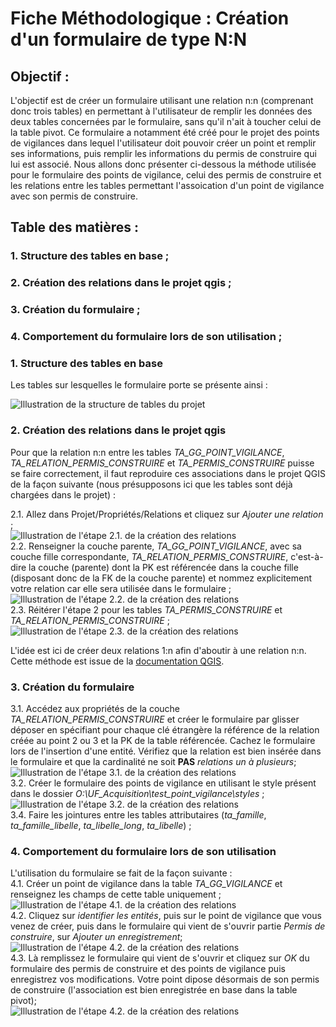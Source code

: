 # Fiche Méthodologique : Création d'un formulaire de type N:N

## Objectif :
L'objectif est de créer un formulaire utilisant une relation n:n (comprenant donc trois tables) en permettant à l'utilisateur de remplir les données des deux tables concernées par le formulaire, sans qu'il n'ait à toucher celui de la table pivot. Ce formulaire a notamment été créé pour le projet des points de vigilances dans lequel l'utilisateur doit pouvoir créer un point et remplir ses informations, puis remplir les informations du permis de construire qui lui est associé. Nous allons donc présenter ci-dessous la méthode utilisée pour le formulaire des points de vigilance, celui des permis de construire et les relations entre les tables permettant l'assoication d'un point de vigilance avec son permis de construire.

## Table des matières :
### 1. Structure des tables en base ;
### 2. Création des relations dans le projet qgis ;
### 3. Création du formulaire ;
### 4. Comportement du formulaire lors de son utilisation ;

 ### 1. Structure des tables en base

 Les tables sur lesquelles le formulaire porte se présente ainsi : 
<!-- -->
![Illustration de la structure de tables du projet](Illustrations_points_vigilance/illustration_1_structure_des_tables.PNG)

### 2. Création des relations dans le projet qgis

Pour que la relation n:n entre les tables *TA_GG_POINT_VIGILANCE*, *TA_RELATION_PERMIS_CONSTRUIRE* et *TA_PERMIS_CONSTRUIRE* puisse se faire correctement, il faut reproduire ces associations dans le projet QGIS de la façon suivante (nous présupposons ici que les tables sont déjà chargées dans le projet) :

2.1. Allez dans Projet/Propriétés/Relations et cliquez sur *Ajouter une relation* ;  
![Illustration de l'étape 2.1. de la création des relations](Illustrations_points_vigilance/illustration_partie_2_etape_1.PNG)  
2.2. Renseigner la couche parente, *TA_GG_POINT_VIGILANCE*, avec sa couche fille correspondante, *TA_RELATION_PERMIS_CONSTRUIRE*, c'est-à-dire la couche (parente) dont la PK est référencée dans la couche fille (disposant donc de la FK de la couche parente) et nommez explicitement votre relation car elle sera utilisée dans le formulaire ;  
![Illustration de l'étape 2.2. de la création des relations](Illustrations_points_vigilance/illustration_partie_2_etape_2.PNG)  
2.3. Réitérer l'étape 2 pour les tables *TA_PERMIS_CONSTRUIRE* et *TA_RELATION_PERMIS_CONSTRUIRE* ;  
![Illustration de l'étape 2.3. de la création des relations](Illustrations_points_vigilance/illustration_partie_2_etape_3.PNG)
<!-- -->
L'idée est ici de créer deux relations 1:n afin d'aboutir à une relation n:n. Cette méthode est issue de la [documentation QGIS](https://docs.qgis.org/3.10/fr/docs/user_manual/working_with_vector/attribute_table.html#introducing-many-to-many-n-m-relations).

### 3. Création du formulaire

3.1. Accédez aux propriétés de la couche *TA_RELATION_PERMIS_CONSTRUIRE* et créer le formulaire par glisser déposer en spécifiant pour chaque clé étrangère la référence de la relation créée au point 2 ou 3 et la PK de la table référencée. Cachez le formulaire lors de l'insertion d'une entité. Vérifiez que la relation est bien insérée dans le formulaire et que la cardinalité ne soit **PAS** *relations un à plusieurs*;  
![Illustration de l'étape 3.1. de la création des relations](Illustrations_points_vigilance/illustration_partie_3_etape_1.PNG)  
3.2. Créer le formulaire des points de vigilance en utilisant le style présent dans le dossier *O:\UF_Acquisition\test_point_vigilance\styles* ;  
![Illustration de l'étape 3.2. de la création des relations](Illustrations_points_vigilance/illustration_partie_3_etape_2.PNG)  
3.4. Faire les jointures entre les tables attributaires (*ta_famille*, *ta_famille_libelle*, *ta_libelle_long*, *ta_libelle*) ;

### 4. Comportement du formulaire lors de son utilisation

L'utilisation du formulaire se fait de la façon suivante :  
4.1. Créer un point de vigilance dans la table *TA_GG_VIGILANCE* et renseignez les champs de cette table uniquement ;  
![Illustration de l'étape 4.1. de la création des relations](Illustrations_points_vigilance/illustration_partie_4_etape_1.PNG)  
4.2. Cliquez sur *identifier les entités*, puis sur le point de vigilance que vous venez de créer, puis dans le formulaire qui vient de s'ouvrir partie *Permis de construire*, sur *Ajouter un enregistrement*;  
![Illustration de l'étape 4.2. de la création des relations](Illustrations_points_vigilance/illustration_partie_4_etape_2.PNG)  
4.3. Là remplissez le formulaire qui vient de s'ouvrir et cliquez sur *OK* du formulaire des permis de construire et des points de vigilance puis enregistrez vos modifications. Votre point dipose désormais de son permis de construire (l'association est bien enregistrée en base dans la table pivot);  
![Illustration de l'étape 4.2. de la création des relations](Illustrations_points_vigilance/illustration_partie_4_etape_2.PNG)
